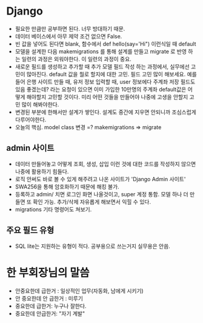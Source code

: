 # Django
- 필요한 만큼만 공부하면 된다. 너무 방대하기 때문.
- 데이터 베이스에서 아무 제약 조건 없으면 False. 
- 빈 값을 넣어도 된다면 blank, 함수에서 def hello(say='Hi") 이런식일 때 default
- 모델을 설계한 다음 makemigrations 를 통해 설계를 만들고 migrate 로 반영 하는 일련의 과정은 외워야한다. 이 일련의 과정이 중요.
- 새로운 필드를 생성하고 추가할 때 추가 모델 필드 작성 하는 과정에서, 실무에선 고민이 많아진다. default 값을 뭘로 할지에 대한 고민. 필드 고민 많이 해보세요. 예를 들어 은행 사이트 만들 때, 유저 정보 입력할 때, user 정보에다 주계좌 저장 필드도 있음 좋겠는데? 라는 요청이 있으면 이미 가입한 10만명의 주계좌 default값은 어떻게 해야할지 고민할 것이다. 미리 어떤 것들을 만들어야 나중에 고생을 안할지 고민 많이 해봐야한다. 
- 변경된 부분에 한해서만 설계가 쌓인다. 설계도 중간에 지우면 안되니까 조심스럽게 다루어야한다.
- 오늘의 핵심. model class 변경 =? makemigrations => migrate

## admin 사이트
- 데이터 만들어놓고 어떻게 조회, 생성, 삽입 이런 것에 대한 코드를 작성하지 않으면 나중에 활용하기 힘들다. 
- 로직 안써도 바로 볼 수 있게 해주려고 나온 사이트가 'Django Admin 사이트'
- SWA256을 통해 암호화하기 때문에 해킹 불가. 
- 등록하고 admin/ 치면 로그인 화면 나올것이고, super 계정 통함. 모델 하나 더 만들면 또 확인 가능. 추가/삭제 자유롭게 해보면서 익힐 수 있다.
- migrations 기타 명령어도 쳐보기.


## 주요 필드 유형
- SQL lite는 지원하는 유형이 적다. 공부용으로 쓰는거지 실무용은 안씀.


# 한 부회장님의 말씀
- 안중요한데 급한거 : 일상적인 업무(자동화, 남에게 시키기)
- 안 중요한데 안 급한거 : 미루기
- 중요한데 급한거: 누구나 잘한다.
- 중요한데 안급한거: "자기 계발"